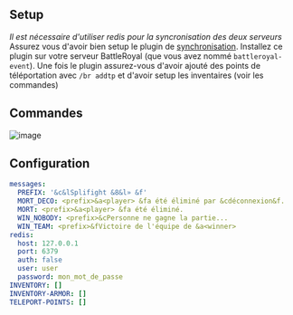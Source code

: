 ## Setup
*Il est nécessaire d'utiliser redis pour la syncronisation des deux serveurs*
Assurez vous d'avoir bien setup le plugin de <a href="https://github.com/Rhodless/BattleRoyal-Sync">synchronisation</a>.
Installez ce plugin sur votre serveur BattleRoyal (que vous avez nommé `battleroyal-event`). Une fois le plugin assurez-vous d'avoir ajouté des points de téléportation avec 
`/br addtp` et d'avoir setup les inventaires (voir les commandes)
## Commandes
![image](https://user-images.githubusercontent.com/58655174/168489840-b4d151c9-f365-40f5-8a7f-2bc9c6e10547.png)
## Configuration
```yml
messages:
  PREFIX: '&c&lSplifight &8&l» &f'
  MORT_DECO: <prefix>&a<player> &fa été éliminé par &cdéconnexion&f.
  MORT: <prefix>&a<player> &fa été éliminé.
  WIN_NOBODY: <prefix>&cPersonne ne gagne la partie...
  WIN_TEAM: <prefix>&fVictoire de l'équipe de &a<winner>
redis:
  host: 127.0.0.1
  port: 6379
  auth: false
  user: user
  password: mon_mot_de_passe
INVENTORY: []
INVENTORY-ARMOR: []
TELEPORT-POINTS: []
```
